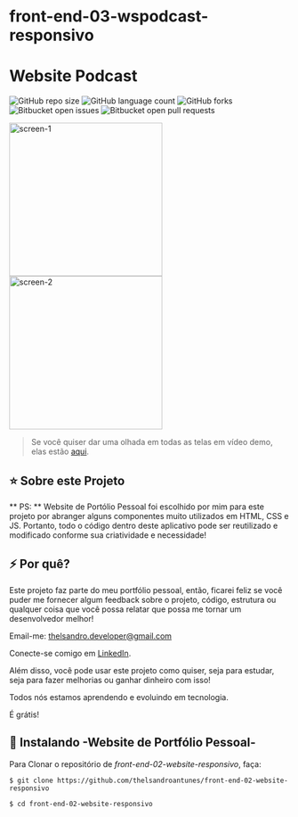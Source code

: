 # front-end-03-wspodcast-responsivo
# Website Podcast

![GitHub repo size](https://img.shields.io/github/repo-size/iuricode/README-template?style=for-the-badge)
![GitHub language count](https://img.shields.io/github/languages/count/iuricode/README-template?style=for-the-badge)
![GitHub forks](https://img.shields.io/github/forks/iuricode/README-template?style=for-the-badge)
![Bitbucket open issues](https://img.shields.io/bitbucket/issues/iuricode/README-template?style=for-the-badge)
![Bitbucket open pull requests](https://img.shields.io/bitbucket/pr-raw/iuricode/README-template?style=for-the-badge)

<a><img height="275" src="https://github.com/thelsandroantunes/front-end-03-wspodcast-responsivo/" alt="screen-1"></a>
<a><img height="275" src="https://github.com/thelsandroantunes/front-end-03-wspodcast-responsivo/" alt="screen-2"></a>

> Se você quiser dar uma olhada em todas as telas em vídeo demo, elas estão [aqui](https://www.youtube.com/watch?v=m377tVJmdNA).

## ⭐ Sobre este Projeto

** PS: ** Website de Portólio Pessoal foi escolhido por mim para este projeto por abranger alguns componentes muito utilizados em HTML, CSS e JS. Portanto, todo o código dentro deste aplicativo pode ser reutilizado e modificado conforme sua criatividade e necessidade!

## ⚡ Por quê?

Este projeto faz parte do meu portfólio pessoal, então, ficarei feliz se você puder me fornecer algum feedback sobre o projeto, código, estrutura ou qualquer coisa que você possa relatar que possa me tornar um desenvolvedor melhor!

Email-me: thelsandro.developer@gmail.com

Conecte-se comigo em [LinkedIn](https://www.linkedin.com/in/thelsandro-costa-antunes-443840236/).

Além disso, você pode usar este projeto como quiser, seja para estudar, seja para fazer melhorias ou ganhar dinheiro com isso!

Todos nós estamos aprendendo e evoluindo em tecnologia.

É grátis!

## 🚀 Instalando -Website de Portfólio Pessoal-

Para Clonar o repositório de *front-end-02-website-responsivo*, faça:

```
$ git clone https://github.com/thelsandroantunes/front-end-02-website-responsivo

$ cd front-end-02-website-responsivo
```


